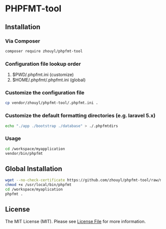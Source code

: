 # PHPFMT-tool

## Installation

### Via Composer

```bash
composer require zhouyl/phpfmt-tool
```

### Configuration file lookup order

1. $PWD/.phpfmt.ini (customize)
2. $HOME/.phpfmt/.phpfmt.ini (global)

### Customize the configuration file

```bash
cp vendor/zhouyl/phpfmt-tool/.phpfmt.ini .
```

### Customize the default formatting directories (e.g. laravel 5.x)

```bash
echo "./app ./bootstrap ./database" > ./.phpfmtdirs
```

### Usage

```bash
cd /workspace/myapplication
vendor/bin/phpfmt
```

## Global Installation

```bash
wget --no-check-certificate https://github.com/zhouyl/phpfmt-tool/raw/master/phpfmt -O /usr/local/bin/phpfmt
chmod +x /usr/local/bin/phpfmt
cd /workspace/myaplication
phpfmt .
```

## License

The MIT License (MIT). Please see [License File](LICENSE) for more information.
